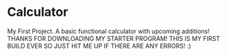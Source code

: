 # Calculator
My First Project. A basic functional calculator with upcoming additions!
THANKS FOR DOWNLOADING MY STARTER PROGRAM! THIS IS MY FIRST BUILD EVER SO JUST HIT ME UP IF THERE ARE ANY ERRORS! :)
